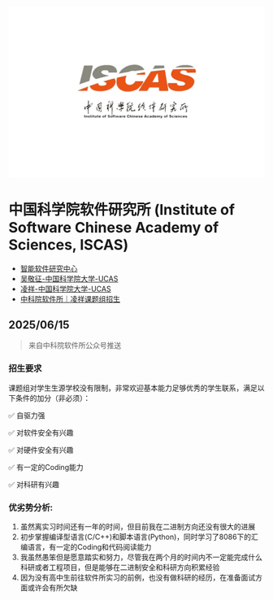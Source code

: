 ![ISCAS](./images/ISCAS.jpg)

# 中国科学院软件研究所 (Institute of Software Chinese Academy of Sciences, ISCAS)

- [智能软件研究中心](https://isrc.iscas.ac.cn/)
- [吴敬征-中国科学院大学-UCAS](https://people.ucas.ac.cn/~jingzheng)
- [凌祥-中国科学院大学-UCAS](https://people.ucas.edu.cn/~lingxiang)
- [中科院软件所｜凌祥课题组招生](https://securenexuslab.github.io/2025/06/12/iscas/)

## 2025/06/15
> 来自中科院软件所公众号推送

### 招生要求
课题组对学生生源学校没有限制，非常欢迎基本能力足够优秀的学生联系，满足以下条件的加分（非必须）：

✅ 自驱力强

✅ 对软件安全有兴趣

✅ 对硬件安全有兴趣

✅ 有一定的Coding能力

✅ 对科研有兴趣

### 优劣势分析:
1. 虽然离实习时间还有一年的时间，但目前我在二进制方向还没有很大的进展
2. 初步掌握编译型语言(C/C++)和脚本语言(Python)，同时学习了8086下的汇编语言，有一定的Coding和代码阅读能力
3. 我虽然愚笨但是愿意踏实和努力，尽管我在两个月的时间内不一定能完成什么科研或者工程项目，但是能够在二进制安全和科研方向积累经验
4. 因为没有高中生前往软件所实习的前例，也没有做科研的经历，在准备面试方面或许会有所欠缺